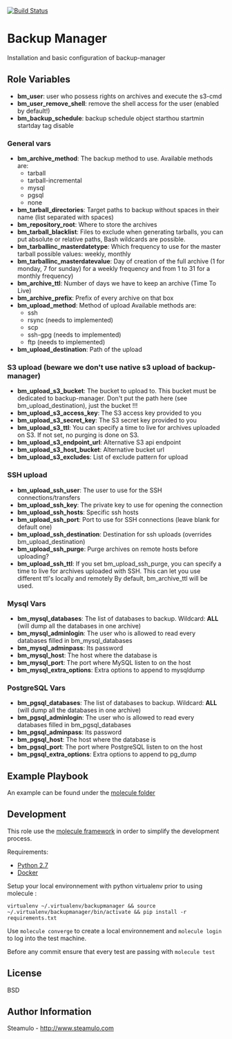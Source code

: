 [![Build Status](https://travis-ci.com/STEAMULO/ansible-role-backupmanager.svg?branch=master)](https://travis-ci.com/STEAMULO/ansible-role-backupmanager)

Backup Manager
=========

Installation and basic configuration of backup-manager

Role Variables
--------------

- **bm_user**: user who possess rights on archives and execute the s3-cmd
- **bm_user_remove_shell**: remove the shell access for the user (enabled by default!)
- **bm_backup_schedule**: backup schedule object
     starthou
     startmin
     startday
     tag
     disable

### General vars

- **bm_archive_method**: The backup method to use. 
    Available methods are:
    - tarball
    - tarball-incremental
    - mysql
    - pgsql
    - none
- **bm_tarball_directories**: Target paths to backup without spaces in their name (list separated with spaces)
- **bm_repository_root**: Where to store the archives
- **bm_tarball_blacklist**: Files to exclude when generating tarballs, you can put absolute or relative paths, Bash wildcards are possible.
- **bm_tarballinc_masterdatetype**: Which frequency to use for the master tarball possible values: weekly, monthly
- **bm_tarballinc_masterdatevalue**: Day of creation of the full archive (1 for monday, 7 for sunday) for a weekly frequency and from 1 to 31 for a monthly frequency)
- **bm_archive_ttl**: Number of days we have to keep an archive (Time To Live)
- **bm_archive_prefix**: Prefix of every archive on that box
- **bm_upload_method**: Method of upload
    Available methods are:
    - ssh
    - rsync (needs to implemented)
    - scp
    - ssh-gpg (needs to implemented)
    - ftp (needs to implemented)
- **bm_upload_destination**: Path of the upload

### S3 upload (beware we don't use native s3 upload of backup-manager)

- **bm_upload_s3_bucket**: The bucket to upload to. This bucket must be dedicated to backup-manager. Don't put the path here (see bm_upload_destination), just the bucket !!!
- **bm_upload_s3_access_key**: The S3 access key provided to you
- **bm_upload_s3_secret_key**: The S3 secret key provided to you
- **bm_upload_s3_ttl**: You can specify a time to live for archives uploaded on S3. If not set, no purging is done on S3.
- **bm_upload_s3_endpoint_url**: Alternative S3 api endpoint
- **bm_upload_s3_host_bucket**: Alternative bucket url
- **bm_upload_s3_excludes**: List of exclude pattern for upload

### SSH upload

- **bm_upload_ssh_user**: The user to use for the SSH connections/transfers
- **bm_upload_ssh_key**: The private key to use for opening the connection
- **bm_upload_ssh_hosts**: Specific ssh hosts 
- **bm_upload_ssh_port**: Port to use for SSH connections (leave blank for default one)
- **bm_upload_ssh_destination**: Destination for ssh uploads (overrides bm_upload_destination)
- **bm_upload_ssh_purge**: Purge archives on remote hosts before uploading?
- **bm_upload_ssh_ttl**: If you set bm_upload_ssh_purge, you can specify a time to live for archives uploaded with SSH. This can let you use different ttl's locally and remotely
                         By default, bm_archive_ttl will be used.

### Mysql Vars

- **bm_mysql_databases**: The list of databases to backup. Wildcard: __ALL__ (will dump all the databases in one archive)
- **bm_mysql_adminlogin**: The user who is allowed to read every databases filled in bm_mysql_databases
- **bm_mysql_adminpass**: Its password
- **bm_mysql_host**: The host where the database is
- **bm_mysql_port**: The port where MySQL listen to on the host
- **bm_mysql_extra_options**: Extra options to append to mysqldump

### PostgreSQL Vars

- **bm_pgsql_databases**: The list of databases to backup. Wildcard: __ALL__ (will dump all the databases in one archive)
- **bm_pgsql_adminlogin**: The user who is allowed to read every databases filled in bm_pgsql_databases
- **bm_pgsql_adminpass**: Its password
- **bm_pgsql_host**: The host where the database is
- **bm_pgsql_port**: The port where PostgreSQL listen to on the host
- **bm_pgsql_extra_options**: Extra options to append to pg_dump

Example Playbook
------------

An example can be found under the [molecule folder](molecule/default/playbook.yml)

Development
------------

This role use the [molecule framework](https://molecule.readthedocs.io/en/stable/) in order to simplify the development process.

Requirements:
* [Python 2.7](https://www.python.org/download/releases/2.7/)
* [Docker](https://docs.docker.com/install/linux/docker-ce/ubuntu/)

Setup your local environnement with python virtualenv prior to using molecule :

```virtualenv ~/.virtualenv/backupmanager && source ~/.virtualenv/backupmanager/bin/activate && pip install -r requirements.txt```

Use ```molecule converge``` to create a local environnement and ```molecule login``` to log into the test machine.

Before any commit ensure that every test are passing with ```molecule test```

License
------------

BSD

Author Information
------------

Steamulo - http://www.steamulo.com